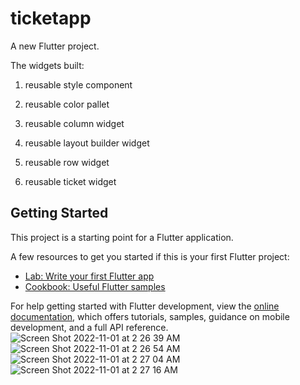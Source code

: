 # ticketapp

A new Flutter project.

The widgets built:

1. reusable style component

2. reusable color pallet

3. reusable column widget

4. reusable layout builder widget

6. reusable row widget

7. reusable ticket widget

## Getting Started

This project is a starting point for a Flutter application.

A few resources to get you started if this is your first Flutter project:

- [Lab: Write your first Flutter app](https://docs.flutter.dev/get-started/codelab)
- [Cookbook: Useful Flutter samples](https://docs.flutter.dev/cookbook)

For help getting started with Flutter development, view the
[online documentation](https://docs.flutter.dev/), which offers tutorials,
samples, guidance on mobile development, and a full API reference.
![Screen Shot 2022-11-01 at 2 26 39 AM](https://user-images.githubusercontent.com/97599070/199139979-79658e6d-607f-4e5e-8583-2c0aca5e0e4f.jpg)
![Screen Shot 2022-11-01 at 2 26 54 AM](https://user-images.githubusercontent.com/97599070/199139990-328741c8-fd45-461c-8854-f2ac58ef3dd5.jpg)
![Screen Shot 2022-11-01 at 2 27 04 AM](https://user-images.githubusercontent.com/97599070/199139997-b8afa98b-1d8a-4830-aacd-8889acd1a4ff.jpg)
![Screen Shot 2022-11-01 at 2 27 16 AM](https://user-images.githubusercontent.com/97599070/199140005-31b2beac-d664-4dd0-b2ae-c16f5008af92.jpg)
